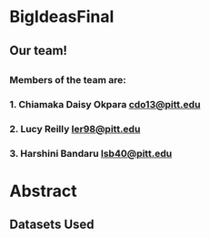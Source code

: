 # BigIdeasFinal

## Our team!
## 
### Members of the team are:
### 1. Chiamaka Daisy Okpara cdo13@pitt.edu
### 2. Lucy Reilly           ler98@pitt.edu
### 3. Harshini Bandaru      lsb40@pitt.edu

# Abstract

## Datasets Used